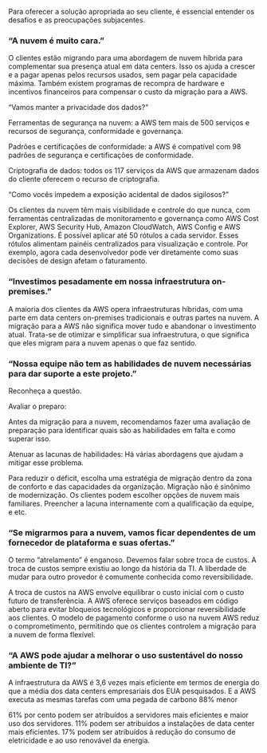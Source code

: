 
Para oferecer a solução apropriada ao seu cliente, é essencial entender os desafios e as preocupações subjacentes.

### “A nuvem é muito cara.”

O clientes estão migrando para uma abordagem de nuvem híbrida para complementar sua presença atual em data centers. Isso os ajuda a crescer e a pagar apenas pelos recursos usados, sem pagar pela capacidade máxima. 
Também existem programas de recompra de hardware e incentivos financeiros para compensar o custo da migração para a AWS.


“Vamos manter a privacidade dos dados?”

Ferramentas de segurança na nuvem: a AWS tem mais de 500 serviços e recursos de segurança, conformidade e governança. 

Padrões e certificações de conformidade: a AWS é compatível com 98 padrões de segurança e certificações de conformidade. 

Criptografia de dados: todos os 117 serviços da AWS que armazenam dados do cliente oferecem o recurso de criptografia. 

“Como vocês impedem a exposição acidental de dados sigilosos?”

Os clientes da nuvem têm mais visibilidade e controle do que nunca, com ferramentas centralizadas de monitoramento e governança como AWS Cost Explorer, AWS Security Hub, Amazon CloudWatch, AWS Config e AWS Organizations. É possível aplicar até 50 rótulos a cada servidor. Esses rótulos alimentam painéis centralizados para visualização e controle. 
Por exemplo, agora cada desenvolvedor pode ver diretamente como suas decisões de design afetam o faturamento.


### “Investimos pesadamente em nossa infraestrutura on-premises.”

A maioria dos clientes da AWS opera infraestruturas híbridas, 
com uma parte em data centers on-premises tradicionais e outras partes na nuvem. 
A migração para a AWS não significa mover tudo e abandonar o investimento atual. 
Trata-se de otimizar e simplificar sua infraestrutura, o que significa que eles migram para a nuvem apenas o que faz sentido.


### “Nossa equipe não tem as habilidades de nuvem necessárias para dar suporte a este projeto.”

Reconheça a questão.

Avaliar o preparo:

Antes da migração para a nuvem, recomendamos fazer uma avaliação de preparação para identificar quais são as habilidades em falta e como superar isso.

Atenuar as lacunas de habilidades:
Há várias abordagens que ajudam a mitigar esse problema.

Para reduzir o déficit, escolha uma estratégia de migração dentro da zona de conforto e das capacidades da organização. 
Migração não é sinônimo de modernização. Os clientes podem escolher opções de nuvem mais familiares.
Preencher a lacuna internamente com a qualificação da equipe, e etc.


### “Se migrarmos para a nuvem, vamos ficar dependentes de um fornecedor de plataforma e suas ofertas.”

O termo “atrelamento” é enganoso. Devemos falar sobre troca de custos. 
A troca de custos sempre existiu ao longo da história da TI.
A liberdade de mudar para outro provedor é comumente conhecida como reversibilidade.

A troca de custos na AWS envolve equilibrar o custo inicial com o custo futuro de transferência. 
A AWS oferece serviços baseados em código aberto para evitar bloqueios tecnológicos e proporcionar reversibilidade aos clientes. 
O modelo de pagamento conforme o uso na nuvem AWS reduz o comprometimento,
 permitindo que os clientes controlem a migração para a nuvem de forma flexível.


### “A AWS pode ajudar a melhorar o uso sustentável do nosso ambiente de TI?”

A infraestrutura da AWS é 3,6 vezes mais eficiente em termos de energia do que a média dos data centers empresariais dos EUA pesquisados. 
E a AWS executa as mesmas tarefas com uma pegada de carbono 88% menor

61% por cento podem ser atribuídos a servidores mais eficientes e maior uso dos servidores.
11% podem ser atribuídos a instalações de data center mais eficientes.
17% podem ser atribuídos à redução do consumo de eletricidade e ao uso renovável da energia.

